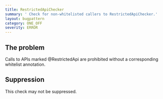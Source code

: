 ```yaml
---
title: RestrictedApiChecker
summary: ' Check for non-whitelisted callers to RestrictedApiChecker.'
layout: bugpattern
category: ONE_OFF
severity: ERROR
---
```


<!--
*** AUTO-GENERATED, DO NOT MODIFY ***
To make changes, edit the @BugPattern annotation or the explanation in docs/bugpattern.
-->

## The problem
Calls to APIs marked @RestrictedApi are prohibited without a corresponding whitelist annotation.

## Suppression
This check may not be suppressed.
